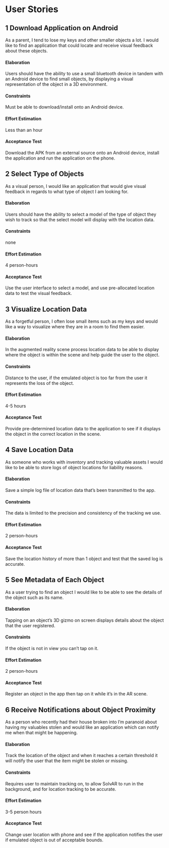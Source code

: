 # User Stories

## 1 Download Application on Android

As a parent, I tend to lose my keys and other smaller objects a lot. I would like to find an application that could locate and receive visual feedback about these objects.

#### Elaboration

Users should have the ability to use a small bluetooth device in tandem with an Android device to find small objects, by displaying a visual representation of the object in a 3D environment.

#### Constraints

Must be able to download/install onto an Android device.

#### Effort Estimation

Less than an hour

#### Acceptance Test

Download the APK from an external source onto an Android device, install the application and run the application on the phone.

## 2 Select Type of Objects

As a visual person, I would like an application that would give visual feedback in regards to what type of object I am looking for.


#### Elaboration

Users should have the ability to select a model of the type of object they wish to track so that the select model will display with the location data.

#### Constraints

none

#### Effort Estimation

4 person-hours

#### Acceptance Test

Use the user interface to select a model, and use pre-allocated location data to test the visual feedback.


## 3 Visualize Location Data

As a forgetful person, I often lose small items such as my keys and would like a way to visualize where they are in a room to find them easier.


#### Elaboration

In the augmented reality scene process location data to be able to display where the object is within the scene and help guide the user to the object.


#### Constraints

Distance to the user, if the emulated object is too far from the user it represents the loss of the object.


#### Effort Estimation

4-5 hours

#### Acceptance Test

Provide pre-determined location data to the application to see if it displays the object in the correct location in the scene.

## 4 Save Location Data

As someone who works with inventory and tracking valuable assets I would like to be able to store logs of object locations for liability reasons.

#### Elaboration

Save a simple log file of location data that’s been transmitted to the app. 


#### Constraints

The data is limited to the precision and consistency of the tracking we use.


#### Effort Estimation

2 person-hours

#### Acceptance Test

Save the location history of more than 1 object and test that the saved log is accurate.

## 5 See Metadata of Each Object

As a user trying to find an object I would like to be able to see the details of the object such as its name.


#### Elaboration

Tapping on an object’s 3D gizmo on screen displays details about the object that the user registered. 

#### Constraints

If the object is not in view you can’t tap on it. 

#### Effort Estimation

2 person-hours

#### Acceptance Test

Register an object in the app then tap on it while it’s in the AR scene.


## 6 Receive Notifications about Object Proximity

As a person who recently had their house broken into I’m paranoid about having my valuables stolen and would like an application which can notify me when that might be happening.


#### Elaboration

Track the location of the object and when it reaches a certain threshold it will notify the user that the item might be stolen or missing.


#### Constraints

Requires user to maintain tracking on, to allow SolvAR to run in the background, and for location tracking to be accurate.

#### Effort Estimation

3-5 person hours

#### Acceptance Test

Change user location with phone and see if the application notifies the user if emulated object is out of acceptable bounds.
